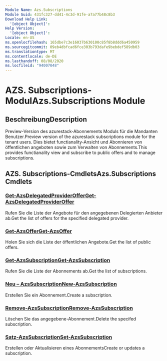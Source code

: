 ```yaml
---
Module Name: Azs.Subscriptions
Module Guid: 431fc327-dd41-4c3d-91fe-a7a77b48c8b3
Download Help Link:
  '[object Object]': 
Help Version:
  '[object Object]': 
Locale: en-US
ms.openlocfilehash: 165dbe7c3e16037b630100c85f8b8ddd6a450959
ms.sourcegitcommit: 09eb4dbfcad6fce303b793dafe9bebdef589db03
ms.translationtype: MT
ms.contentlocale: de-DE
ms.lasthandoff: 08/08/2020
ms.locfileid: "94007048"
---
```

# <span data-ttu-id="6bbfa-101">AZS. Subscriptions-Modul</span><span class="sxs-lookup"><span data-stu-id="6bbfa-101">Azs.Subscriptions Module</span></span>
## <span data-ttu-id="6bbfa-102">Beschreibung</span><span class="sxs-lookup"><span data-stu-id="6bbfa-102">Description</span></span>
<span data-ttu-id="6bbfa-103">Preview-Version des azurestack-Abonnements Moduls für die Mandanten Benutzer.</span><span class="sxs-lookup"><span data-stu-id="6bbfa-103">Preview version of the azurestack subscriptions module for the tenant users.</span></span> <span data-ttu-id="6bbfa-104">Dies bietet functianality-Ansicht und Abonnieren von öffentlichen angeboten sowie zum Verwalten von Abonnements.</span><span class="sxs-lookup"><span data-stu-id="6bbfa-104">This provides functianality view and subscribe to public offers and to manage subscriptions.</span></span>

## <span data-ttu-id="6bbfa-105">AZS. Subscriptions-Cmdlets</span><span class="sxs-lookup"><span data-stu-id="6bbfa-105">Azs.Subscriptions Cmdlets</span></span>
### [<span data-ttu-id="6bbfa-106">Get-AzsDelegatedProviderOffer</span><span class="sxs-lookup"><span data-stu-id="6bbfa-106">Get-AzsDelegatedProviderOffer</span></span>](Get-AzsDelegatedProviderOffer.md)
<span data-ttu-id="6bbfa-107">Rufen Sie die Liste der Angebote für den angegebenen Delegierten Anbieter ab.</span><span class="sxs-lookup"><span data-stu-id="6bbfa-107">Get the list of offers for the specified delegated provider.</span></span>

### [<span data-ttu-id="6bbfa-108">Get-AzsOffer</span><span class="sxs-lookup"><span data-stu-id="6bbfa-108">Get-AzsOffer</span></span>](Get-AzsOffer.md)
<span data-ttu-id="6bbfa-109">Holen Sie sich die Liste der öffentlichen Angebote.</span><span class="sxs-lookup"><span data-stu-id="6bbfa-109">Get the list of public offers.</span></span>

### [<span data-ttu-id="6bbfa-110">Get-AzsSubscription</span><span class="sxs-lookup"><span data-stu-id="6bbfa-110">Get-AzsSubscription</span></span>](Get-AzsSubscription.md)
<span data-ttu-id="6bbfa-111">Rufen Sie die Liste der Abonnements ab.</span><span class="sxs-lookup"><span data-stu-id="6bbfa-111">Get the list of subscriptions.</span></span>

### [<span data-ttu-id="6bbfa-112">Neu – AzsSubscription</span><span class="sxs-lookup"><span data-stu-id="6bbfa-112">New-AzsSubscription</span></span>](New-AzsSubscription.md)
<span data-ttu-id="6bbfa-113">Erstellen Sie ein Abonnement.</span><span class="sxs-lookup"><span data-stu-id="6bbfa-113">Create a subscription.</span></span>

### [<span data-ttu-id="6bbfa-114">Remove-AzsSubscription</span><span class="sxs-lookup"><span data-stu-id="6bbfa-114">Remove-AzsSubscription</span></span>](Remove-AzsSubscription.md)
<span data-ttu-id="6bbfa-115">Löschen Sie das angegebene-Abonnement.</span><span class="sxs-lookup"><span data-stu-id="6bbfa-115">Delete the specifed subscription.</span></span>

### [<span data-ttu-id="6bbfa-116">Satz-AzsSubscription</span><span class="sxs-lookup"><span data-stu-id="6bbfa-116">Set-AzsSubscription</span></span>](Set-AzsSubscription.md)
<span data-ttu-id="6bbfa-117">Erstellen oder Aktualisieren eines Abonnements</span><span class="sxs-lookup"><span data-stu-id="6bbfa-117">Create or updates a subscription.</span></span>

